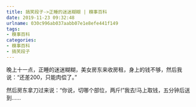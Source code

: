 ```yaml
---
title: 搞笑段子->正睡的迷迷糊糊 | 糗事百科
date: 2019-11-23 09:32:48
urlname: 030c996ab037aabb07e1e8efe441f149
tags: 
- 糗事百科
categories:
- 糗事百科
- 搞笑段子
---
```

晚上十一点，正睡的迷迷糊糊，美女房东来收房租，身上的钱不够，然后我说：“还差200，只能肉偿了。”

然后房东拿刀过来说：“你说，切哪个部位，两斤!”我去!马上取钱，五分钟后送到……


